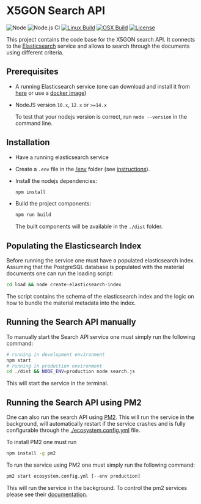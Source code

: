 # X5GON Search API

![Node][programming-language]
![Node.js CI][github-action]
[![Linux Build][linux-build]][linux-build-status]
[![OSX Build][osx-build]][osx-build-status]
[![License][license]][license-link]

This project contains the code base for the X5GON search API. It connects to the [Elasticsearch][elasticsearch]
service and allows to search through the documents using different criteria.

## Prerequisites

- A running Elasticsearch service (one can download and install it from [here][elasticsearch-download]
  or use a [docker image][elasticsearch-docker])
- NodeJS version `10.x`, `12.x` or `>=14.x`

  To test that your nodejs version is correct, run `node --version` in the command line.

## Installation

- Have a running elasticsearch service

- Create a `.env` file in the [/env](./env) folder (see [instructions](./env)).

- Install the nodejs dependencies:

  ```bash
  npm install
  ```

- Build the project components:
  ```bash
  npm run build
  ```
  The built components will be available in the `./dist` folder.

## Populating the Elasticsearch Index

Before running the service one must have a populated elasticsearch index. Assuming that the PostgreSQL
database is populated with the material documents one can run the loading script:

```bash
cd load && node create-elasticsearch-index
```

The script contains the schema of the elasticsearch index and the logic on how to bundle the material
metadata into the index.

## Running the Search API manually

To manually start the Search API service one must simply run the following command:

```bash
# running in development environment
npm start
# running in production environment
cd ./dist && NODE_ENV=production node search.js
```

This will start the service in the terminal.

## Running the Search API using PM2

One can also run the search API using [PM2](https://pm2.keymetrics.io/). This will run the service
in the background, will automatically restart if the service crashes and is fully configurable
through the [./ecosystem.config.yml](./ecosystem.config.yml) file.

To install PM2 one must run

```bash
npm install -g pm2
```

To run the service using PM2 one must simply run the following command:

```bash
pm2 start ecosystem.config.yml [--env production]
```

This will run the service in the background. To control the pm2 services please see
their [documentation](https://pm2.keymetrics.io/docs/usage/quick-start/).

[programming-language]: https://img.shields.io/badge/node-%3E%3D%2010.0.0-green.svg
[github-action]: https://github.com/X5GON/search-api/workflows/Node.js%20CI/badge.svg
[linux-build]: https://img.shields.io/travis/X5GON/search-api/master.svg?label=linux
[linux-build-status]: https://travis-ci.org/X5GON/search-api
[osx-build]: https://img.shields.io/travis/X5GON/search-api/master.svg?label=mac
[osx-build-status]: https://travis-ci.org/X5GON/search-api
[license]: https://img.shields.io/badge/License-BSD%202--Clause-green.svg
[license-link]: https://opensource.org/licenses/BSD-2-Clause
[elasticsearch]: https://www.elastic.co/guide/en/elasticsearch/reference/current/index.html
[elasticsearch-download]: https://www.elastic.co/downloads/elasticsearch
[elasticsearch-docker]: https://hub.docker.com/_/elasticsearch
